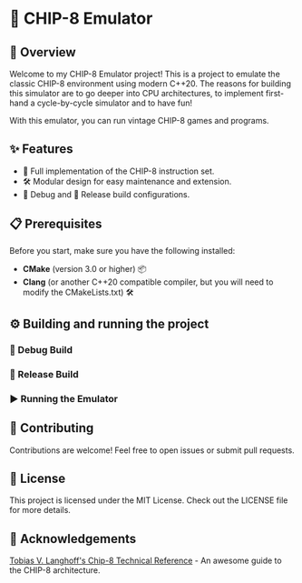 # 🤖 CHIP-8 Emulator

## 🌟 Overview

Welcome to my CHIP-8 Emulator project! This is a project to emulate the classic CHIP-8 environment using modern C++20. The reasons for building this simulator are to go deeper into CPU architectures, to implement first-hand a cycle-by-cycle simulator and to have fun!

With this emulator, you can run vintage CHIP-8 games and programs. 

## ✨ Features

- 🚀 Full implementation of the CHIP-8 instruction set.
- 🛠️ Modular design for easy maintenance and extension.
- 🐛 Debug and 🚀 Release build configurations.

## 📋 Prerequisites

Before you start, make sure you have the following installed:

- **CMake** (version 3.0 or higher) 📦
- **Clang** (or another C++20 compatible compiler, but you will need to modify the CMakeLists.txt) 🛠️

## ⚙️ Building and running the project

### 🐛 Debug Build
### 🚀 Release Build
### ▶️ Running the Emulator

## 🤝 Contributing

Contributions are welcome! Feel free to open issues or submit pull requests.

## 📄 License

This project is licensed under the MIT License. Check out the LICENSE file for more details.

## 🙏 Acknowledgements
[Tobias V. Langhoff's Chip-8 Technical Reference](https://tobiasvl.github.io/blog/write-a-chip-8-emulator/#annn-set-index) - An awesome guide to the CHIP-8 architecture.
